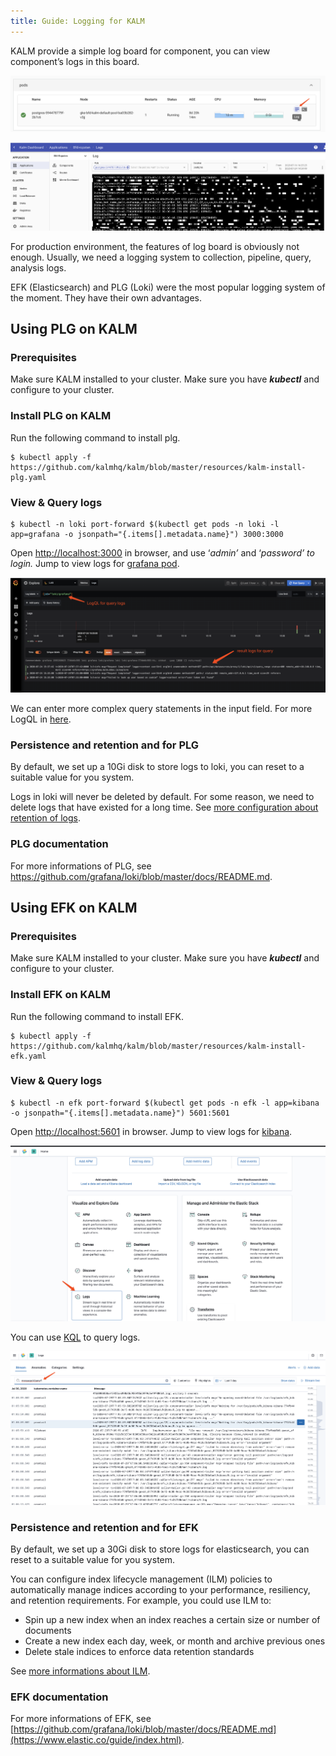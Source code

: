 ```yaml
---
title: Guide: Logging for KALM
---
```


KALM provide  a simple log board for component, you can view component’s logs in this board. 

![guide-logging-for-kalm1.png](assets/guide-logging-for-kalm1.png)

![guide-logging-for-kalm2.png](assets/guide-logging-for-kalm2.png)

For production environment, the features of log board is obviously not enough. Usually, we need a logging system to collection, pipeline, query, analysis logs.

EFK (Elasticsearch) and PLG (Loki) were the most popular logging system of the moment. They have their own advantages.

## Using PLG on KALM

### Prerequisites

Make sure KALM installed to your cluster.
Make sure you have ***kubectl*** and configure to your cluster.

### Install PLG on KALM

Run the following command to install plg.

```
$ kubectl apply -f https://github.com/kalmhq/kalm/blob/master/resources/kalm-install-plg.yaml
```

### View & Query logs

```
$ kubectl -n loki port-forward $(kubectl get pods -n loki -l app=grafana -o jsonpath="{.items[].metadata.name}") 3000:3000

```

Open [http://localhost:3000](http://localhost:3000/login) in browser, and use ‘*admin’* and ‘*password’ to login.*
Jump to view logs for [grafana pod](http://localhost:3000/explore?orgId=1&left=[%22now-1h%22,%22now%22,%22Loki%22,{%22expr%22:%22{job=\%22loki/grafana\%22}%22},{%22mode%22:%22Logs%22},{%22ui%22:[true,true,true,%22none%22]}]).

![guide-logging-for-kalm3.png](assets/guide-logging-for-kalm3.png)

We can enter more complex query statements in the input field. For more LogQL in [here](https://github.com/grafana/loki/blob/v1.5.0/docs/logql.md).

### Persistence and retention and for PLG

By default, we set up a 10Gi disk to store logs to loki, you can reset to a suitable value for you system.

Logs in loki will never be deleted by default. For some reason, we need to delete logs that have existed for a long time. See [more configuration about retention of logs](https://github.com/grafana/loki/blob/master/docs/sources/configuration/_index.md#table_manager_config).

### PLG documentation

For more informations of PLG, see https://github.com/grafana/loki/blob/master/docs/README.md.


## Using EFK on KALM

### Prerequisites

Make sure KALM installed to your cluster.
Make sure you have ***kubectl*** and configure to your cluster.

### Install EFK on KALM

Run the following command to install EFK.

```
$ kubectl apply -f https://github.com/kalmhq/kalm/blob/master/resources/kalm-install-efk.yaml

```

### View & Query logs

```
$ kubectl -n efk port-forward $(kubectl get pods -n efk -l app=kibana -o jsonpath="{.items[].metadata.name}") 5601:5601

```

Open [http://localhost:5601](http://localhost:5601/) in browser.
Jump to view logs for [kibana](http://localhost:5601/app/logs/stream).

![guide-logging-for-kalm4.png](assets/guide-logging-for-kalm4.png)

You can use [KQL](https://www.elastic.co/guide/en/kibana/master/kuery-query.html) to query logs.

![guide-logging-for-kalm5.png](assets/guide-logging-for-kalm5.png)

### Persistence and retention and for EFK

By default, we set up a 30Gi disk to store logs for elasticsearch, you can reset to a suitable value for you system.

You can configure index lifecycle management (ILM) policies to automatically manage indices according to your performance, resiliency, and retention requirements. For example, you could use ILM to:

* Spin up a new index when an index reaches a certain size or number of documents
* Create a new index each day, week, or month and archive previous ones
* Delete stale indices to enforce data retention standards

 See [more informations about ILM](https://www.elastic.co/guide/en/elasticsearch/reference/7.8//index-lifecycle-management.html).

### EFK documentation

For more informations of EFK, see [https://github.com/grafana/loki/blob/master/docs/README.md](https://www.elastic.co/guide/index.html).
